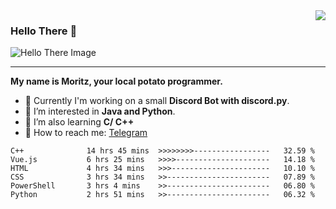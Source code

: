 <img align="right" src="https://visitor-badge.laobi.icu/badge?page_id=RealPotatoe.RealPotatoe">

### Hello There 👋

![Hello There Image](https://media.giphy.com/media/xTiIzJSKB4l7xTouE8/giphy.gif)

***

**My name is Moritz, your local potato programmer.**

* 💫 Currently I'm working on a small **Discord Bot with discord.py**.
* 🧠 I’m interested in **Java and Python**.
* 📖 I’m also learning **C/ C++**
* 💬 How to reach me: <a href="https://t.me/ThePotatoe">Telegram</a>

<!--START_SECTION:waka-->

```text
C++              14 hrs 45 mins  >>>>>>>>-----------------   32.59 %
Vue.js           6 hrs 25 mins   >>>>---------------------   14.18 %
HTML             4 hrs 34 mins   >>>----------------------   10.10 %
CSS              3 hrs 34 mins   >>-----------------------   07.89 %
PowerShell       3 hrs 4 mins    >>-----------------------   06.80 %
Python           2 hrs 51 mins   >>-----------------------   06.32 %
```

<!--END_SECTION:waka-->
